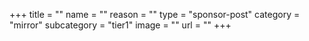 +++
title = ""
name = ""
reason = ""
type = "sponsor-post"
category = "mirror"
subcategory = "tier1"
image = ""
url = ""
+++

